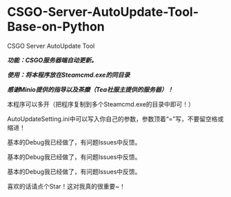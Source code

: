 # CSGO-Server-AutoUpdate-Tool-Base-on-Python

CSGO Server AutoUpdate Tool

***功能：CSGO服务器端自动更新。***

***使用：将本程序放在Steamcmd.exe的同目录***

***感谢Minio提供的指导以及茶糜（Tea社服主提供的服务器）！***

本程序可以多开（把程序复制到多个Steamcmd.exe的目录中即可！）

AutoUpdateSetting.ini中可以写入你自己的参数，参数顶着“=”写，不要留空格或缩进！

基本的Debug我已经做了，有问题Issues中反馈。

基本的Debug我已经做了，有问题Issues中反馈。

基本的Debug我已经做了，有问题Issues中反馈。

喜欢的话请点个Star！这对我真的很重要~！
